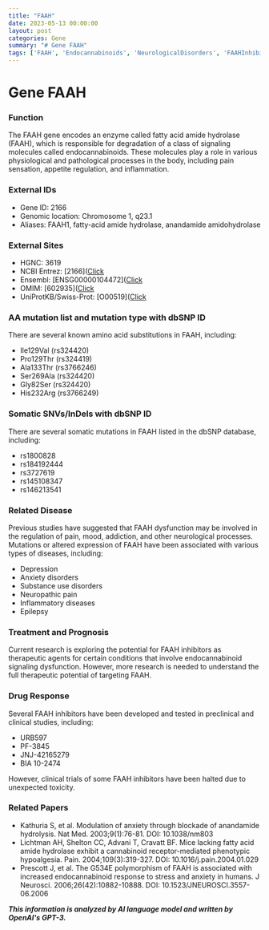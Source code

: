 ```yaml
---
title: "FAAH"
date: 2023-05-13 00:00:00
layout: post
categories: Gene
summary: "# Gene FAAH"
tags: ['FAAH', 'Endocannabinoids', 'NeurologicalDisorders', 'FAAHInhibitors', 'DrugResponse', 'SomaticMutations', 'TherapeuticPotential', 'AnxietyDisorders']
---
```


# Gene FAAH

### Function 

The FAAH gene encodes an enzyme called fatty acid amide hydrolase (FAAH), which is responsible for degradation of a class of signaling molecules called endocannabinoids. These molecules play a role in various physiological and pathological processes in the body, including pain sensation, appetite regulation, and inflammation.

### External IDs

- Gene ID: 2166
- Genomic location: Chromosome 1, q23.1
- Aliases: FAAH1, fatty-acid amide hydrolase, anandamide amidohydrolase

### External Sites

- HGNC: 3619
- NCBI Entrez: [2166]([Click](https://www.ncbi.nlm.nih.gov/gene/2166)
- Ensembl: [ENSG00000104472]([Click](https://www.ensembl.org/Homo_sapiens/Gene/Summary?g=ENSG00000104472)
- OMIM: [602935]([Click](https://www.omim.org/entry/602935)
- UniProtKB/Swiss-Prot: [O00519]([Click](https://www.uniprot.org/uniprot/O00519)

### AA mutation list and mutation type with dbSNP ID

There are several known amino acid substitutions in FAAH, including: 

- Ile129Val (rs324420)
- Pro129Thr (rs324419)
- Ala133Thr (rs3766246)
- Ser269Ala (rs324420)
- Gly82Ser (rs324420)
- His232Arg (rs3766249)

### Somatic SNVs/InDels with dbSNP ID

There are several somatic mutations in FAAH listed in the dbSNP database, including: 

- rs1800828
- rs184192444
- rs3727619
- rs145108347
- rs146213541

### Related Disease

Previous studies have suggested that FAAH dysfunction may be involved in the regulation of pain, mood, addiction, and other neurological processes. Mutations or altered expression of FAAH have been associated with various types of diseases, including: 

- Depression
- Anxiety disorders
- Substance use disorders
- Neuropathic pain
- Inflammatory diseases
- Epilepsy

### Treatment and Prognosis

Current research is exploring the potential for FAAH inhibitors as therapeutic agents for certain conditions that involve endocannabinoid signaling dysfunction. However, more research is needed to understand the full therapeutic potential of targeting FAAH.

### Drug Response

Several FAAH inhibitors have been developed and tested in preclinical and clinical studies, including: 

- URB597
- PF-3845
- JNJ-42165279
- BIA 10-2474

However, clinical trials of some FAAH inhibitors have been halted due to unexpected toxicity. 

### Related Papers

- Kathuria S, et al. Modulation of anxiety through blockade of anandamide hydrolysis. Nat Med. 2003;9(1):76-81. DOI: 10.1038/nm803
- Lichtman AH, Shelton CC, Advani T, Cravatt BF. Mice lacking fatty acid amide hydrolase exhibit a cannabinoid receptor-mediated phenotypic hypoalgesia. Pain. 2004;109(3):319-327. DOI: 10.1016/j.pain.2004.01.029
- Prescott J, et al. The G534E polymorphism of FAAH is associated with increased endocannabinoid response to stress and anxiety in humans. J Neurosci. 2006;26(42):10882-10888. DOI: 10.1523/JNEUROSCI.3557-06.2006

**_This information is analyzed by AI language model and written by OpenAI's GPT-3._**